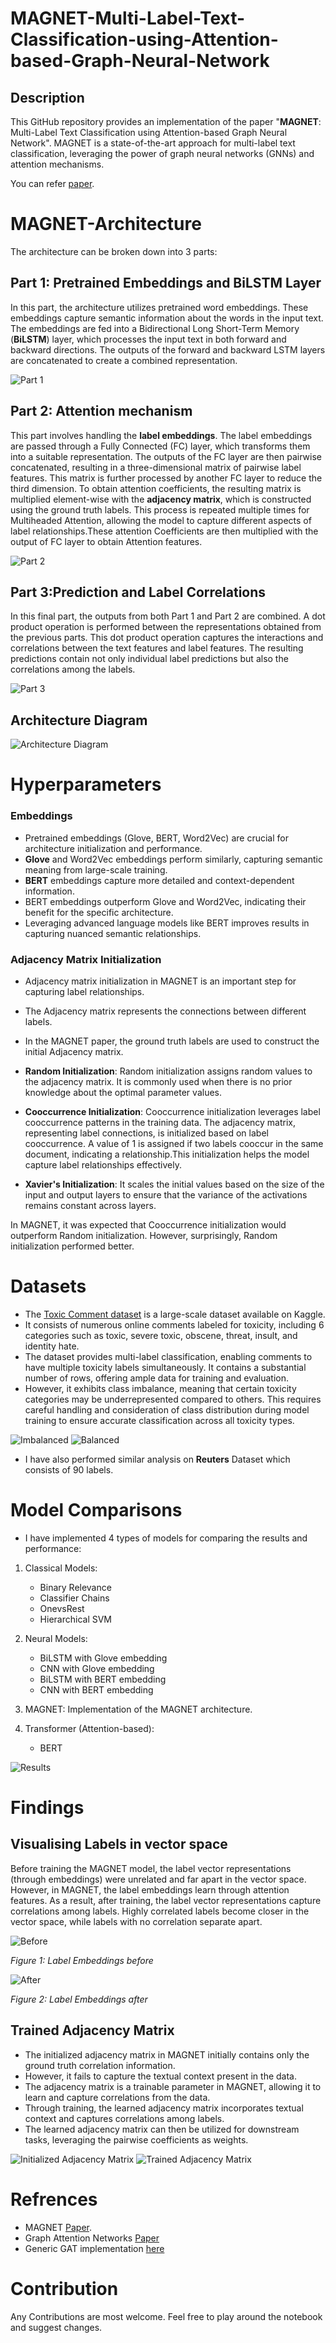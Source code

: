 # MAGNET-Multi-Label-Text-Classification-using-Attention-based-Graph-Neural-Network

## Description

This GitHub repository provides an implementation of the paper "**MAGNET**: Multi-Label Text Classification using Attention-based Graph Neural Network". MAGNET is a state-of-the-art approach for multi-label text classification, leveraging the power of graph neural networks (GNNs) and attention mechanisms.

You can refer [paper](https://arxiv.org/abs/2003.11644).


# MAGNET-Architecture

The architecture can be broken down into 3 parts:

## Part 1: Pretrained Embeddings and BiLSTM Layer

In this part, the architecture utilizes pretrained word embeddings. These embeddings capture semantic information about the words in the input text. The embeddings are fed into a Bidirectional Long Short-Term Memory (**BiLSTM**) layer, which processes the input text in both forward and backward directions. The outputs of the forward and backward LSTM layers are concatenated to create a combined representation.

![Part 1](artifacts/part1.png)

## Part 2: Attention mechanism

This part involves handling the **label embeddings**. The label embeddings are passed through a Fully Connected (FC) layer, which transforms them into a suitable representation. The outputs of the FC layer are then pairwise concatenated, resulting in a three-dimensional matrix of pairwise label features. This matrix is further processed by another FC layer to reduce the third dimension. To obtain attention coefficients, the resulting matrix is multiplied element-wise with the **adjacency matrix**, which is constructed using the ground truth labels. This process is repeated multiple times for Multiheaded Attention, allowing the model to capture different aspects of label relationships.These attention Coefficients are then multiplied with the output of FC layer to obtain Attention features.

![Part 2](artifacts/part2.png)

## Part 3:Prediction and Label Correlations

In this final part, the outputs from both Part 1 and Part 2 are combined. A dot product operation is performed between the representations obtained from the previous parts. This dot product operation captures the interactions and correlations between the text features and label features. The resulting predictions contain not only individual label predictions but also the correlations among the labels.


![Part 3](artifacts/part3.png)

## Architecture Diagram

![Architecture Diagram](artifacts/architecture.png)



# Hyperparameters

### Embeddings

- Pretrained embeddings (Glove, BERT, Word2Vec) are crucial for architecture initialization and performance.
- **Glove** and Word2Vec embeddings perform similarly, capturing semantic meaning from large-scale training.
- **BERT** embeddings capture more detailed and context-dependent information.
- BERT embeddings outperform Glove and Word2Vec, indicating their benefit for the specific architecture.
- Leveraging advanced language models like BERT improves results in capturing nuanced semantic relationships.


### Adjacency Matrix Initialization

- Adjacency matrix initialization in MAGNET is an important step for capturing label relationships.
- The Adjacency matrix represents the connections between different labels.
- In the MAGNET paper, the ground truth labels are used to construct the initial Adjacency matrix.

- **Random Initialization**: Random initialization assigns random values to the adjacency matrix. It is commonly used when there is no prior knowledge about the optimal parameter values.

- **Cooccurrence Initialization**: Cooccurrence initialization leverages label cooccurrence patterns in the training data. The adjacency matrix, representing label connections, is initialized based on label cooccurrence. A value of 1 is assigned if two labels cooccur in the same document, indicating a relationship.This initialization helps the model capture label relationships effectively.
  
- **Xavier's Initialization**: It scales the initial values based on the size of the input and output layers to ensure that the variance of the activations remains constant across layers.
  
In MAGNET, it was expected that Cooccurrence initialization would outperform Random initialization. However, surprisingly, Random initialization performed better.

# Datasets

- The [Toxic Comment dataset](https://www.kaggle.com/competitions/jigsaw-toxic-comment-classification-challenge/data) is a large-scale dataset available on Kaggle.
- It consists of numerous online comments labeled for toxicity, including  6 categories such as toxic, severe toxic, obscene, threat, insult, and identity hate.
- The dataset provides multi-label classification, enabling comments to have multiple toxicity labels simultaneously. It contains a substantial number of rows, offering ample data for training and evaluation.
- However, it exhibits class imbalance, meaning that certain toxicity categories may be underrepresented compared to others. This requires careful handling and consideration of class distribution during model training to ensure accurate classification across all toxicity types. 

![Imbalanced](artifacts/imbalanced.png)
![Balanced](artifacts/balanced.png)

- I have also performed similar analysis on **Reuters** Dataset which consists of 90 labels.

# Model Comparisons

- I have implemented 4 types of models for comparing the results and performance:

1. Classical Models:
   - Binary Relevance
   - Classifier Chains
   - OnevsRest
   - Hierarchical SVM

2. Neural Models:
   - BiLSTM with Glove embedding
   - CNN with Glove embedding
   - BiLSTM with BERT embedding
   - CNN with BERT embedding

3. MAGNET: Implementation of the MAGNET architecture.

4. Transformer (Attention-based):
   - BERT

![Results](artifacts/results.png)

# Findings

## Visualising Labels in vector space

Before training the MAGNET model, the label vector representations (through embeddings) were unrelated and far apart in the vector space. However, in MAGNET, the label embeddings learn through attention features. As a result, after training, the label vector representations capture correlations among labels. Highly correlated labels become closer in the vector space, while labels with no correlation separate apart.


![Before](artifacts/before.png)

*Figure 1: Label Embeddings before*

![After](artifacts/after.png)

*Figure 2: Label Embeddings after*

## Trained Adjacency Matrix

- The initialized adjacency matrix in MAGNET initially contains only the ground truth correlation information.
- However, it fails to capture the textual context present in the data.
- The adjacency matrix is a trainable parameter in MAGNET, allowing it to learn and capture correlations from the data.
- Through training, the learned adjacency matrix incorporates textual context and captures correlations among labels.
- The learned adjacency matrix can then be utilized for downstream tasks, leveraging the pairwise coefficients as weights.



![Initialized Adjacency Matrix](artifacts/adj1.png)
![Trained Adjacency Matrix](artifacts/adj2.png)


# Refrences

- MAGNET [Paper](https://arxiv.org/abs/2003.11644).
- Graph Attention Networks [Paper](https://arxiv.org/abs/1710.10903)
- Generic GAT implementation [here](https://nn.labml.ai/graphs/gat/index.html)

# Contribution

Any Contributions are most welcome. Feel free to play around the notebook and suggest changes.

